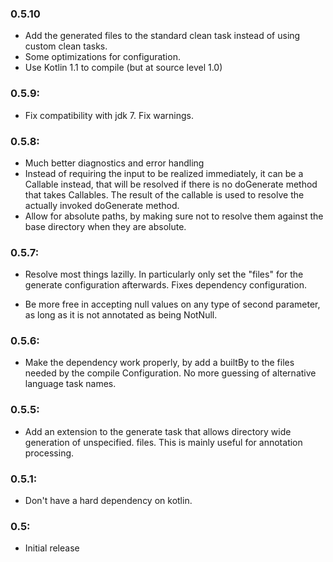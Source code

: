 ### 0.5.10
* Add the generated files to the standard clean task instead of using custom clean tasks.
* Some optimizations for configuration.
* Use Kotlin 1.1 to compile (but at source level 1.0)

### 0.5.9:
* Fix compatibility with jdk 7. Fix warnings.

### 0.5.8:
* Much better diagnostics and error handling
* Instead of requiring the input to be realized immediately, it can be a
  Callable instead, that will be resolved if there is no doGenerate method
  that takes Callables. The result of the callable is used to resolve the
  actually invoked doGenerate method.
* Allow for absolute paths, by making sure not to resolve them against
  the base directory when they are absolute.

### 0.5.7: 
* Resolve most things lazilly. In particularly only set the "files" for the generate
  configuration afterwards. Fixes dependency configuration.

* Be more free in accepting null values on any type of second parameter, as long
  as it is not annotated as being NotNull.

### 0.5.6: 
* Make the dependency work properly, by add a builtBy to the files needed by the compile Configuration. No more
  guessing of alternative language task names.

### 0.5.5: 
* Add an extension to the generate task that allows directory wide generation
  of unspecified. files. This is mainly useful for annotation processing.

### 0.5.1: 
* Don't have a hard dependency on kotlin.

### 0.5: 
* Initial release